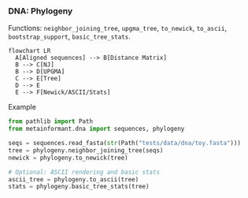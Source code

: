 ### DNA: Phylogeny

Functions: `neighbor_joining_tree`, `upgma_tree`, `to_newick`, `to_ascii`, `bootstrap_support`, `basic_tree_stats`.

```mermaid
flowchart LR
  A[Aligned sequences] --> B[Distance Matrix]
  B --> C[NJ]
  B --> D[UPGMA]
  C --> E[Tree]
  D --> E
  E --> F[Newick/ASCII/Stats]
```

Example

```python
from pathlib import Path
from metainformant.dna import sequences, phylogeny

seqs = sequences.read_fasta(str(Path("tests/data/dna/toy.fasta")))
tree = phylogeny.neighbor_joining_tree(seqs)
newick = phylogeny.to_newick(tree)

# Optional: ASCII rendering and basic stats
ascii_tree = phylogeny.to_ascii(tree)
stats = phylogeny.basic_tree_stats(tree)
```


